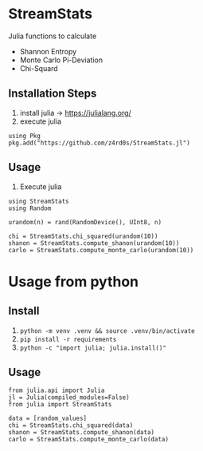 # StreamStats
Julia functions to calculate

* Shannon Entropy
* Monte Carlo Pi-Deviation
* Chi-Squard

## Installation Steps
1. install julia  -> https://julialang.org/
1. execute julia
```
using Pkg
pkg.add("https://github.com/z4rd0s/StreamStats.jl")
```
## Usage
1. Execute julia
```
using StreamStats
using Random

urandom(n) = rand(RandomDevice(), UInt8, n)

chi = StreamStats.chi_squared(urandom(10))
shanon = StreamStats.compute_shanon(urandom(10))
carlo = StreamStats.compute_monte_carlo(urandom(10))
```

# Usage from python
## Install
1. `python -m venv .venv && source .venv/bin/activate` 
1. `pip install -r requirements` 
1. `python -c "import julia; julia.install()"`

## Usage
``` 
from julia.api import Julia 
jl = Julia(compiled_modules=False) 
from julia import StreamStats

data = [random_values]
chi = StreamStats.chi_squared(data)
shanon = StreamStats.compute_shanon(data)
carlo = StreamStats.compute_monte_carlo(data)
```
